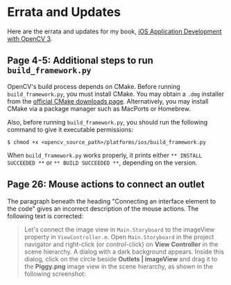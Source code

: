 # Errata and Updates

Here are the errata and updates for my book, [iOS Application Development with OpenCV 3](https://www.packtpub.com/application-development/ios-application-development-opencv).

## Page 4-5: Additional steps to run `build_framework.py`

OpenCV's build process depends on CMake. Before running `build_framework.py`, you must install CMake. You may obtain a `.dmg` installer from the [official CMake downloads page](https://cmake.org/download/). Alternatively, you may install CMake via a package manager such as MacPorts or Homebrew.

Also, before running `build_framework.py`, you should run the following command to give it executable permissions:

```
$ chmod +x <opencv_source_path>/platforms/ios/build_framework.py
```

When `build_framework.py` works properly, it prints either `** INSTALL SUCCEEDED **` or `** BUILD SUCCEEDED **`, depending on the version.

## Page 26: Mouse actions to connect an outlet

The paragraph beneath the heading "Connecting an interface element to the code" gives an incorrect description of the mouse actions. The following text is corrected:

> Let's connect the image view in `Main.Storyboard` to the imageView property in `ViewController.m`. Open `Main.Storyboard` in the project navigator and right-click (or *control*-click) on **View Controller** in the scene hierarchy. A dialog with a dark background appears. Inside this dialog, click on the circle beside **Outlets | imageView** and drag it to the **Piggy.png** image view in the scene hierarchy, as shown in the following screenshot:
